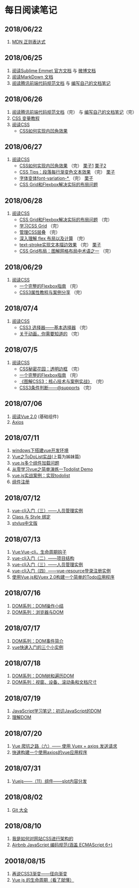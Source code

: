 # 每日阅读笔记

## 2018/06/22

1. [MDN 正则表达式](https://developer.mozilla.org/zh-CN/docs/Web/JavaScript/Guide/Regular_Expressions)

## 2018/06/25

1. [阅读Sublime Emmet 官方文档](https://docs.emmet.io/) 与 [微博文档](https://blog.csdn.net/leiwen_su/article/details/51577450) 
2. [阅读MarkDown 文档](http://www.markdown.cn/)
3. [阅读腾讯前端代码规范文档](http://alloyteam.github.io/CodeGuide/#check) 与 
   [编写自己的文档笔记](https://github.com/jokerxi/notes/blob/master/Code%20Guide%20by.md)

## 2018/06/26

1. [阅读腾讯前端代码规范文档](http://alloyteam.github.io/CodeGuide/#check)（完） 与 [编写自己的文档笔记](https://github.com/jokerxi/notes/blob/master/Code%20Guide%20by.md)（完）
2. [CSS 变量教程](http://www.ruanyifeng.com/blog/2017/05/css-variables.html)
3. [阅读CSS](https://www.w3cplus.com/CSS3)
    <ul>
        <li>
            <a href="https://www.w3cplus.com/css/scooped-corners.html">CSS如何实现内凹角效果</a>
        </li>
    </ul>

## 2018/06/27

1. [阅读CSS](https://www.w3cplus.com/CSS3)
    <ul>
        <li>
            <a href="https://www.w3cplus.com/css/scooped-corners.html">CSS如何实现内凹角效果</a>
            <span>（完）</span>
            <a href="https://github.com/jokerxi/notes/blob/master/living_example/CSS%E5%A6%82%E4%BD%95%E5%AE%9E%E7%8E%B0%E5%86%85%E5%87%B9%E8%A7%92%E6%95%88%E6%9E%9C/index.html">栗子1</a>
            <a href="https://github.com/jokerxi/notes/blob/master/living_example/CSS%E5%A6%82%E4%BD%95%E5%AE%9E%E7%8E%B0%E5%86%85%E5%87%B9%E8%A7%92%E6%95%88%E6%9E%9C/index2.html">栗子2</a>
        </li>
        <li>
            <a href="https://www.w3cplus.com/css/gradient-for-every-line-of-a-para.html">CSS Tips：段落每行渐变色文本效果</a>
            <span>（完）</span>
            <a href="https://github.com/jokerxi/notes/blob/master/living_example/CSS%20Tips%EF%BC%9A%E6%AE%B5%E8%90%BD%E6%AF%8F%E8%A1%8C%E6%B8%90%E5%8F%98%E8%89%B2%E6%96%87%E6%9C%AC%E6%95%88%E6%9E%9C/index.html">栗子</a>
        </li>
        <li>
            <a href="https://www.w3cplus.com/css3/font-variants.html">字体变体font-variation-* </a>
            <span>（完）</span>
            <a href="https://github.com/jokerxi/notes/blob/master/living_example/%E5%AD%97%E4%BD%93%E5%8F%98%E4%BD%93%20font-variation-/index.html">栗子</a>
        </li>
        <li><a href="https://www.w3cplus.com/css3/css-grid-flexbox-solving-real-world-problems.html">CSS Grid和Flexbox解决实际的布局问题</a></li>
    </ul>

## 2018/06/28

1. [阅读CSS](https://www.w3cplus.com/CSS3)
    <ul>
        <li>
            <a href="https://www.w3cplus.com/css3/css-grid-flexbox-solving-real-world-problems.html">CSS Grid和Flexbox解决实际的布局问题</a>
            <span>（完）</span>
        </li>
        <li>
            <a href="https://www.w3cplus.com/css/learncssgrid.html">学习CSS Grid</a>
            <span>（完）</span>
        </li>
        <li>
            <a href="https://www.w3cplus.com/css3/managing-the-css-cascade.html">管理CSS层叠</a>
            <span>（完）</span>
        </li>
        <li>
            <a href="https://www.w3cplus.com/css3/flexbox-layout-and-calculation.html">深入理解 flex 布局以及计算</a>
            <span>（完）</span>
        </li>
        <li>
            <a href="https://www.w3cplus.com/css3/text-stroke.html">text-stroke实现文本描边效果</a>
            <span>（完）</span>
            <a href="https://github.com/jokerxi/notes/blob/master/living_example/text-stroke%E5%AE%9E%E7%8E%B0%E6%96%87%E6%9C%AC%E6%8F%8F%E8%BE%B9%E6%95%88%E6%9E%9C/index.html">栗子</a>
        </li>
        <li>
            <a href="https://www.w3cplus.com/css3/css-grid-layout-terminology-part1.html">CSS Grid布局：图解网格布局中术语之一</a>
            <span>（完）</span>
        </li>
    </ul>

## 2018/06/29

1. [阅读CSS](https://www.w3cplus.com/CSS3)
    <ul>
        <li>
            <a href="https://www.w3cplus.com/css3/a-guide-to-flexbox-new.html">一个完整的Flexbox指南</a>
            <span>（完）</span>
        </li>
        <li>
            <a href="https://www.w3cplus.com/resources/css3-tutorial-and-case">CSS3属性教程与案例分享</a>
            <span>（完）</span>
        </li>
    </ul>

## 2018/07/4

1. [阅读CSS](https://www.w3cplus.com/CSS3)
    <ul>
        <li>
            <a href="http://www.w3cplus.com/css3/basic-selectors">CSS3 选择器——基本选择器</a>
            <span>（完）</span>
        </li>
        <li>
            <a href="http://www.w3cplus.com/animaton/animations-you-should-know.html">关于动画，你需要知道的</a>
            <span>（完）</span>
        </li>
    </ul>

## 2018/07/5

1. [阅读CSS](https://www.w3cplus.com/CSS3)
    <ul>
        <li>
            <a href="https://www.w3cplus.com/css3/css-secrets/translucent-borders.html">CSS秘密花园：透明边框</a>
            <span>（完）</span>
        </li>
        <li>
            <a href="https://www.w3cplus.com/css3/a-guide-to-flexbox-new.html">一个完整的Flexbox指南</a>
            <span>（完）</span>
        </li>
        <li>
            <a href="https://www.w3cplus.com/book-comment.html">《图解CSS3：核心技术与案例实战》</a>
            <span>（完）</span>
        </li>
        <li>
            <a href="https://www.w3cplus.com/css3/css3-supports.html">CSS3条件判断——@supports</a>
            <span>（完）</span>
        </li>
    </ul>

## 2018/07/06 

1. [阅读Vue 2.0](https://cn.vuejs.org/v2/guide/components.html) (基础组件)
2. [Axios](https://www.kancloud.cn/yunye/axios/234845)

## 2018/07/11

1. [windows下搭建vue开发环境](https://www.toutiao.com/i6373156747950948866/?group_id=6373151443557695745&group_flags=0)
2. [Vue之ToDoList实战](https://blog.csdn.net/wu__di/article/details/54918454)(上篇为姊妹篇)
3. [vue.js多个组件加载问题](https://segmentfault.com/q/1010000007729221)
4. [从零学习vue之简单演练一Todolist Demo](https://www.jianshu.com/p/ee8e1eff9591)
5. [vue.js实战案例：实现todolist](https://blog.csdn.net/sinat_32586527/article/details/80799105)
6. [组件注册](https://cn.vuejs.org/v2/guide/components-registration.html)

## 2018/07/12

1. [vue-cli入门（三）——人员管理实例](https://blog.csdn.net/sinat_17775997/article/details/70482291)
2. [Class 与 Style 绑定](https://cn.vuejs.org/v2/guide/class-and-style.html#%E7%BB%91%E5%AE%9A-HTML-Class)
3. [stylus中文版](https://www.zhangxinxu.com/jq/stylus/selectors.php)

## 2018/07/13

1. [Vue:Vue-cli，生命周期钩子](https://www.w3cplus.com/vue/vue-cli-lifecycle-hooks.html)
2. [vue-cli入门（二）——项目结构](https://blog.csdn.net/yuanyuanispeak/article/details/73526816)
3. [vue-cli入门（三）——人员管理实例](https://blog.csdn.net/sinat_17775997/article/details/70482291)
4. [vue-cli入门（四）——vue-resource登录注册实例](https://blog.csdn.net/yuanyuanispeak/article/details/73530628)
5. [使用Vue.js和Vuex 2.0构建一个简单的Todo应用程序](https://www.w3cplus.com/vue/build-a-simple-todo-app-with-vue-js.html)

## 2018/07/16

1. [DOM系列：DOM操作小结](https://www.w3cplus.com/javascript/DOM-manipulation-tutorial-series.html)
2. [DOM系列：浏览器与DOM](https://www.w3cplus.com/javascript/browser-and-the-dom.html)

## 2018/07/17

1. [DOM系列：DOM事件简介](https://www.w3cplus.com/javascript/dom-event-intro.html)
2. [vue快速入门的三个小实例](https://blog.csdn.net/qq_40479190/article/details/78649212)

## 2018/07/18

1. [DOM系列：DOM树和遍历DOM](https://www.w3cplus.com/javascript/dom-tree-and-traversals.html)
2. [DOM系列：视窗、设备、滚动条和文档尺寸](https://www.w3cplus.com/javascript/viewport-device-scroll-document-size.html)

## 2018/07/19

1. [JavaScript学习笔记：初识JavaScript的DOM](https://www.w3cplus.com/javascript/intro-dom.html)
2. [理解DOM](https://www.w3cplus.com/javascript/understanding-the-dom.html)

## 2018/07/20

1. [Vue 爬坑之路（六）—— 使用 Vuex + axios 发送请求](https://www.cnblogs.com/wisewrong/p/6402183.html)
2. [快速构建一个使用axios的vue应用程序](https://segmentfault.com/a/1190000009192118)

## 2018/07/31

1. [Vuejs——（11）组件——slot内容分发](https://blog.csdn.net/sinat_17775997/article/details/52484072)


## 2018/08/02

1. [Git 大全](https://gitee.com/all-about-git)

## 2018/08/10

1. [我是如何对网站CSS进行架构的](https://www.zhangxinxu.com/wordpress/2010/07/%E6%88%91%E6%98%AF%E5%A6%82%E4%BD%95%E5%AF%B9%E7%BD%91%E7%AB%99css%E8%BF%9B%E8%A1%8C%E6%9E%B6%E6%9E%84%E7%9A%84/)
2. [Airbnb JavaScript 编码规范(涵盖 ECMAScript 6+)](http://www.css88.com/archives/8345)

## 20018/08/15

1. [再说CSS3渐变——径向渐变](https://www.w3cplus.com/css3/new-css3-radial-gradient.html)
2. [Vue js 的生命周期（看了就懂）](https://blog.csdn.net/qq_24073885/article/details/60143856)